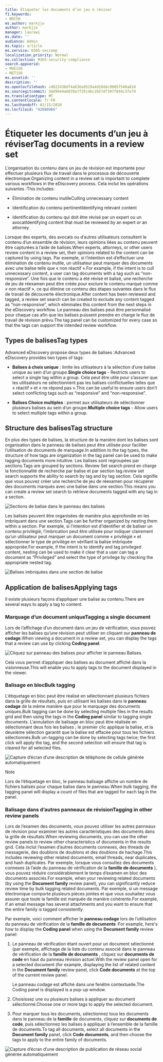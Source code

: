 ```yaml
---
title: Étiqueter les documents d’un jeu à réviser
f1.keywords:
- NOCSH
ms.author: markjjo
author: markjjo
manager: laurawi
ms.date: ''
audience: Admin
ms.topic: article
ms.service: O365-seccomp
localization_priority: Normal
ms.collection: M365-security-compliance
search.appverid:
- MOE150
- MET150
ms.assetid: ''
description: ''
ms.openlocfilehash: cd622430df4a636a9529a4d10ddc90057548a810
ms.sourcegitcommit: 3dd9944a6070a7f35c4bc2b57df397f844c3fe79
ms.translationtype: MT
ms.contentlocale: fr-FR
ms.lasthandoff: 02/15/2020
ms.locfileid: "42080966"
---
```

# <a name="tag-documents-in-a-review-set"></a><span data-ttu-id="95136-102">Étiqueter les documents d’un jeu à réviser</span><span class="sxs-lookup"><span data-stu-id="95136-102">Tag documents in a review set</span></span>

<span data-ttu-id="95136-103">L’organisation du contenu dans un jeu de révision est importante pour effectuer plusieurs flux de travail dans le processus de découverte électronique.</span><span class="sxs-lookup"><span data-stu-id="95136-103">Organizing content in a review set is important to complete various workflows in the eDiscovery process.</span></span> <span data-ttu-id="95136-104">Cela inclut les opérations suivantes :</span><span class="sxs-lookup"><span data-stu-id="95136-104">This includes:</span></span>

-  <span data-ttu-id="95136-105">Élimination de contenu inutile</span><span class="sxs-lookup"><span data-stu-id="95136-105">Culling unnecessary content</span></span>

- <span data-ttu-id="95136-106">Identification du contenu pertinent</span><span class="sxs-lookup"><span data-stu-id="95136-106">Identifying relevant content</span></span>
 
-  <span data-ttu-id="95136-107">Identification du contenu qui doit être révisé par un expert ou un avocat</span><span class="sxs-lookup"><span data-stu-id="95136-107">Identifying content that must be reviewed by an expert or an attorney</span></span>

<span data-ttu-id="95136-108">Lorsque des experts, des avocats ou d’autres utilisateurs consultent le contenu d’un ensemble de révision, leurs opinions liées au contenu peuvent être capturées à l’aide de balises.</span><span class="sxs-lookup"><span data-stu-id="95136-108">When experts, attorneys, or other users review content in a review set, their opinions related to the content can be captured by using tags.</span></span> <span data-ttu-id="95136-109">Par exemple, si l’intention est d’effectuer une élimination de contenu inutile, un utilisateur peut marquer des documents avec une balise telle que « non réactif ».</span><span class="sxs-lookup"><span data-stu-id="95136-109">For example, if the intent is to cull unnecessary content, a user can tag documents with a tag such as “non-responsive”.</span></span> <span data-ttu-id="95136-110">Une fois que le contenu a été révisé et balisé, une recherche de jeu de réexamen peut être créée pour exclure le contenu marqué comme « non réactif », ce qui élimine ce contenu des étapes suivantes dans le flux de travail de découverte électronique.</span><span class="sxs-lookup"><span data-stu-id="95136-110">After content has been reviewed and tagged, a review set search can be created to exclude any content tagged as “non-responsive”, which eliminates this content from the next steps in the eDiscovery workflow.</span></span> <span data-ttu-id="95136-111">Le panneau des balises peut être personnalisé pour chaque cas afin que les balises puissent prendre en charge le flux de travail de révision prévu.</span><span class="sxs-lookup"><span data-stu-id="95136-111">The tag panel can be customized for every case so that the tags can support the intended review workflow.</span></span>

## <a name="tag-types"></a><span data-ttu-id="95136-112">Types de balises</span><span class="sxs-lookup"><span data-stu-id="95136-112">Tag types</span></span>

<span data-ttu-id="95136-113">Advanced eDiscovery propose deux types de balises :</span><span class="sxs-lookup"><span data-stu-id="95136-113">Advanced eDiscovery provides two types of tags:</span></span>

- <span data-ttu-id="95136-114">**Balises à choix unique** : limite les utilisateurs à la sélection d’une balise unique au sein d’un groupe.</span><span class="sxs-lookup"><span data-stu-id="95136-114">**Single choice tags** - Restricts users to select a single tag within a group.</span></span> <span data-ttu-id="95136-115">Cela peut être utile pour s’assurer que les utilisateurs ne sélectionnent pas les balises conflictuelles telles que « réactif » et « ne répond pas ».</span><span class="sxs-lookup"><span data-stu-id="95136-115">This can be useful to ensure users don’t select conflicting tags such as “responsive” and “non-responsive”.</span></span> 

- <span data-ttu-id="95136-116">**Balises Choice multiples** : permet aux utilisateurs de sélectionner plusieurs balises au sein d’un groupe.</span><span class="sxs-lookup"><span data-stu-id="95136-116">**Multiple choice tags** - Allow users to select multiple tags within a group.</span></span>

## <a name="tag-structure"></a><span data-ttu-id="95136-117">Structure des balises</span><span class="sxs-lookup"><span data-stu-id="95136-117">Tag structure</span></span>

<span data-ttu-id="95136-118">En plus des types de balises, la structure de la manière dont les balises sont organisation dans le panneau de balises peut être utilisée pour faciliter l’utilisation de documents de marquage.</span><span class="sxs-lookup"><span data-stu-id="95136-118">In addition to the tag types, the structure of how tags are organization in the tag panel can be used to make tagging documents more intuitive.</span></span> <span data-ttu-id="95136-119">Les balises sont regroupées par sections.</span><span class="sxs-lookup"><span data-stu-id="95136-119">Tags are grouped by sections.</span></span> <span data-ttu-id="95136-120">Review Set search prend en charge la fonctionnalité de recherche par balise et par section tag.</span><span class="sxs-lookup"><span data-stu-id="95136-120">review set search supports the ability to search by tag and by tag section.</span></span> <span data-ttu-id="95136-121">Cela signifie que vous pouvez créer une recherche de jeu de réexamen pour récupérer des documents marqués avec une balise dans une section.</span><span class="sxs-lookup"><span data-stu-id="95136-121">This means you can create a review set search to retrieve documents tagged with any tag in a section.</span></span>

![Sections de balise dans le panneau des balises](../media/Tagtypes.png)

<span data-ttu-id="95136-123">Les balises peuvent être organisées de manière plus approfondie en les imbriquant dans une section.</span><span class="sxs-lookup"><span data-stu-id="95136-123">Tags can be further organized by nesting them within a section.</span></span> <span data-ttu-id="95136-124">Par exemple, si l’intention est d’identifier et de baliser un contenu privilégié, l’imbrication peut être utilisée pour indiquer clairement qu’un utilisateur peut marquer un document comme « privilégié » et sélectionner le type de privilège en vérifiant la balise imbriquée appropriée.</span><span class="sxs-lookup"><span data-stu-id="95136-124">For example, if the intent is to identify and tag privileged content, nesting can be used to make it clear that a user can tag a document as “Privileged” and select the type of privilege by checking the appropriate nested tag.</span></span>

![Balises imbriquées dans une section de balise](../media/Nestingtags.png)

## <a name="applying-tags"></a><span data-ttu-id="95136-126">Application de balises</span><span class="sxs-lookup"><span data-stu-id="95136-126">Applying tags</span></span>

<span data-ttu-id="95136-127">Il existe plusieurs façons d’appliquer une balise au contenu.</span><span class="sxs-lookup"><span data-stu-id="95136-127">There are several ways to apply a tag to content.</span></span>

### <a name="tagging-a-single-document"></a><span data-ttu-id="95136-128">Marquage d’un document unique</span><span class="sxs-lookup"><span data-stu-id="95136-128">Tagging a single document</span></span>

<span data-ttu-id="95136-129">Lors de l’affichage d’un document dans un jeu de vérification, vous pouvez afficher les balises qu’une révision peut utiliser en cliquant sur **panneau de codage**.</span><span class="sxs-lookup"><span data-stu-id="95136-129">When viewing a document in a review set, you can display the tags that a review can use by clicking **Coding panel**.</span></span>

![Cliquez sur panneau des balises pour afficher le panneau Balises.](../media/Singledoctag.png)

<span data-ttu-id="95136-131">Cela vous permet d’appliquer des balises au document affiché dans la visionneuse.</span><span class="sxs-lookup"><span data-stu-id="95136-131">This will enable you to apply tags to the document displayed in the viewer.</span></span>

### <a name="bulk-tagging"></a><span data-ttu-id="95136-132">Balisage en bloc</span><span class="sxs-lookup"><span data-stu-id="95136-132">Bulk tagging</span></span>

<span data-ttu-id="95136-133">L’étiquetage en bloc peut être réalisé en sélectionnant plusieurs fichiers dans la grille de résultats, puis en utilisant les balises dans le **panneau codage** de la même manière que pour le marquage des documents uniques.</span><span class="sxs-lookup"><span data-stu-id="95136-133">Bulk tagging can be done by selecting multiple files in the results grid and then using the tags in the **Coding panel** similar to tagging single documents.</span></span> <span data-ttu-id="95136-134">L’annulation de balisage en bloc peut être réalisée en sélectionnant deux fois les balises ; le premier clic applique la balise, et la deuxième sélection garantit que la balise est effacée pour tous les fichiers sélectionnés.</span><span class="sxs-lookup"><span data-stu-id="95136-134">Bulk un-tagging can be done by selecting tags twice; the first click will apply the tag, and the second selection will ensure that tag is cleared for all selected files.</span></span>

![Capture d’écran d’une description de téléphone de cellule générée automatiquement](../media/Bulktag.png)

> [!NOTE]
> <span data-ttu-id="95136-136">Lors de l’étiquetage en bloc, le panneau balisage affiche un nombre de fichiers balisés pour chaque balise dans le panneau.</span><span class="sxs-lookup"><span data-stu-id="95136-136">When bulk tagging, the tagging panel will display a count of files that are tagged for each tag in the panel.</span></span>

### <a name="tagging-in-other-review-panels"></a><span data-ttu-id="95136-137">Balisage dans d’autres panneaux de révision</span><span class="sxs-lookup"><span data-stu-id="95136-137">Tagging in other review panels</span></span>

<span data-ttu-id="95136-138">Lors de l’examen des documents, vous pouvez utiliser les autres panneaux de révision pour examiner les autres caractéristiques des documents dans la grille de résultats.</span><span class="sxs-lookup"><span data-stu-id="95136-138">When reviewing documents, you can use the other review panels to review other characteristics of documents in the results grid.</span></span> <span data-ttu-id="95136-139">Cela inclut l’examen d’autres documents connexes, des threads de messagerie, des doublons de doublons et des doublons de hachage.</span><span class="sxs-lookup"><span data-stu-id="95136-139">This includes reviewing other related documents, email threads, near duplicates, and hash duplicates.</span></span> <span data-ttu-id="95136-140">Par exemple, lorsque vous consultez des documents connexes (à l’aide du panneau de vérification de la **famille de documents** ), vous pouvez réduire considérablement le temps d’examen en bloc des documents associés.</span><span class="sxs-lookup"><span data-stu-id="95136-140">For example, when your reviewing related documents (by using the **Document family** review panel), you can significantly reduce review time by bulk tagging related documents.</span></span> <span data-ttu-id="95136-141">Par exemple, si un message électronique comporte plusieurs pièces jointes et que vous souhaitez vous assurer que toute la famille est marquée de manière cohérente.</span><span class="sxs-lookup"><span data-stu-id="95136-141">For example, if an email message has several attachments and you want to ensure that the entire family is tagged consistently.</span></span>

<span data-ttu-id="95136-142">Par exemple, voici comment afficher le **panneau codage** lors de l’utilisation du panneau de vérification de la **famille de documents** :</span><span class="sxs-lookup"><span data-stu-id="95136-142">For example, here's how to display the **Coding panel** when using the **Document family** review panel:</span></span>

1. <span data-ttu-id="95136-143">Le panneau de vérification étant ouvert pour un document sélectionné (par exemple, affichage de la liste du contenu associé dans le panneau de vérification de la **famille de documents** , cliquez sur **documents de code** en haut du panneau révision actuel.</span><span class="sxs-lookup"><span data-stu-id="95136-143">With the review panel open for a selected document (for example, displaying the list of related content in the **Document family** review panel, click **Code documents** at the top of the current review panel.</span></span>

   <span data-ttu-id="95136-144">Le panneau codage est affiché dans une fenêtre contextuelle.</span><span class="sxs-lookup"><span data-stu-id="95136-144">The Coding panel is displayed is a pop-up window.</span></span>

2. <span data-ttu-id="95136-145">Choisissez une ou plusieurs balises à appliquer au document sélectionné.</span><span class="sxs-lookup"><span data-stu-id="95136-145">Choose one or more tags to apply the selected document.</span></span> 

3. <span data-ttu-id="95136-146">Pour marquer tous les documents, sélectionnez tous les documents dans le panneau de la **famille** de documents, cliquez sur **documents de code**, puis sélectionnez les balises à appliquer à l’ensemble de la famille de documents.</span><span class="sxs-lookup"><span data-stu-id="95136-146">To tag all documents, select all documents in the **Document family** panel, click **Code documents**, and then choose the tags to apply to the entire family of documents.</span></span>

![Capture d’écran d’une description de publication de réseau social générée automatiquement](../media/Relatedtag.png)
